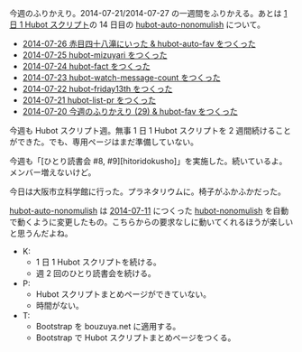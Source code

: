 今週のふりかえり。2014-07-21/2014-07-27 の一週間をふりかえる。あとは [1 日 1 Hubot スクリプト][hubot-script-per-day]の 14 日目の [hubot-auto-nonomulish][gh:bouzuya/hubot-auto-nonomulish] について。

- [2014-07-26 赤目四十八滝にいった & hubot-auto-fav をつくった][2014-07-26]
- [2014-07-25 hubot-mizuyari をつくった][2014-07-25]
- [2014-07-24 hubot-fact をつくった][2014-07-24]
- [2014-07-23 hubot-watch-message-count をつくった][2014-07-23]
- [2014-07-22 hubot-friday13th をつくった][2014-07-22]
- [2014-07-21 hubot-list-pr をつくった][2014-07-21]
- [2014-07-20 今週のふりかえり (29) & hubot-fav をつくった][2014-07-20]

今週も Hubot スクリプト週。無事 1 日 1 Hubot スクリプトを 2 週間続けることができた。でも、専用ページはまだ準備していない。

今週も「[ひとり読書会 #8, #9][hitoridokusho]」を実施した。続いているよ。メンバー増えないけど。

今日は大阪市立科学館に行った。プラネタリウムに。椅子がふかふかだった。

[hubot-auto-nonomulish][gh:bouzuya/hubot-auto-nonomulish] は [2014-07-11][] につくった [hubot-nonomulish][gh:bouzuya/hubot-nonomulish] を自動で動くように変更したもの。こちらからの要求なしに動いてくれるほうが楽しいと思うんだよね。

- K:
  - 1 日 1 Hubot スクリプトを続ける。
  - 週 2 回のひとり読書会を続ける。
- P:
  - Hubot スクリプトまとめページができていない。
  - 時間がない。
- T:
  - Bootstrap を bouzuya.net に適用する。
  - Bootstrap で Hubot スクリプトまとめページをつくる。

[2014-07-26]: https://blog.bouzuya.net/2014/07/26/
[2014-07-25]: https://blog.bouzuya.net/2014/07/25/
[2014-07-24]: https://blog.bouzuya.net/2014/07/24/
[2014-07-23]: https://blog.bouzuya.net/2014/07/23/
[2014-07-22]: https://blog.bouzuya.net/2014/07/22/
[2014-07-21]: https://blog.bouzuya.net/2014/07/21/
[2014-07-20]: https://blog.bouzuya.net/2014/07/20/
[2014-07-11]: https://blog.bouzuya.net/2014/07/11/
[gh:bouzuya/hubot-nonomulish]: https://github.com/bouzuya/hubot-nonomulish
[gh:bouzuya/hubot-auto-nonomulish]: https://github.com/bouzuya/hubot-auto-nonomulish
[hubot-script-per-day]: https://blog.bouzuya.net/posts?tags=hubot-script-per-day
